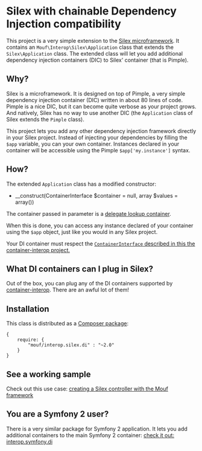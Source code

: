 Silex with chainable Dependency Injection compatibility
=======================================================

This project is a very simple extension to the [Silex microframework](http://silex.sensiolabs.org/).
It contains an `Mouf\Interop\Silex\Application` class that extends the `Silex\Application` class.
The extended class will let you add additional dependency injection containers (DIC) to Silex' container
(that is Pimple).

Why?
----

Silex is a microframework. It is designed on top of Pimple, a very simple dependency injection container 
(DIC) written in about 80 lines of code.
Pimple is a nice DIC, but it can become quite verbose as your project grows. And natively, Silex
has no way to use another DIC (the `Application` class of Silex extends the `Pimple` class).

This project lets you add any other dependency injection framework
directly in your Silex project. Instead of injecting your dependencies by filling the `$app` variable,
you can your own container. Instances declared in your container will be accessible using the
Pimple `$app['my.instance']` syntax.

How?
----

The extended `Application` class has a modified constructor:

- __construct(ContainerInterface $container = null, array $values = array())

The container passed in parameter is a [delegate lookup container](https://github.com/container-interop/container-interop/blob/master/docs/Delegate-lookup.md).

When this is done, you can access any instance declared of your container using the `$app` object, just like you would in
any Silex project.

Your DI container must respect the [`ContainerInterface` described in this the container-interop project.](https://github.com/container-interop/container-interop)

What DI containers can I plug in Silex?
---------------------------------------

Out of the box, you can plug any of the DI containers supported by [container-interop]((https://github.com/container-interop/container-interop)).
There are an awful lot of them!

Installation
------------

This class is distributed as a [Composer package](https://packagist.org/packages/mouf/interop.silex.di):

```
{
	require: {
		"mouf/interop.silex.di" : "~2.0"
	}
}
```

See a working sample
--------------------

Check out this use case: [creating a Silex controller with the Mouf framework](doc/declaring-a-controller-with-mouf.md)

You are a Symfony 2 user?
-------------------------

There is a very similar package for Symfony 2 application. It lets you add additional containers to 
the main Symfony 2 container: [check it out: interop.symfony.di](https://github.com/thecodingmachine/interop.symfony.di)
